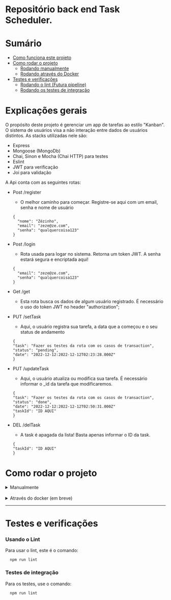 # Repositório back end Task Scheduler.

# Sumário

- [Como funciona este projeto](#explicações-gerais)
- [Como rodar o projeto](#como-rodar-o-projeto)
  - [Rodando manualmente](#manual)
  - [Rodando através do Docker](#dockerized)
- [Testes e verificações](#testes-e-verificações)
  - [Rodando o lint (Futura pipeline)](#usando-o-lint)
  - [Rodando os testes de integração](#testes-de-integracao)

# Explicações gerais

O propósito deste projeto é gerenciar um app de tarefas ao estilo "Kanban". O sistema de usuários visa a não interação entre dados de usuários distintos.
As stacks utilizadas nele são:

- Express
- Mongoose (MongoDb)
- Chai, Sinon e Mocha (Chai HTTP) para testes
- Eslint
- JWT para verificação
- Joi para validação

A Api conta com as seguintes rotas:

- Post /register
  - O melhor caminho para começar. Registre-se aqui com um email, senha e nome de usuário

  ```
  { 
    "nome": "Zézinho", 
    "email": "zeze@ze.com",
    "senha": "qualquercoisa123"
  }
  ```

- Post /login
  - Rota usada para logar no sistema. Retorna um token JWT. A senha estará segura e encriptada aqui!

  ```
  { 
    "email": "zeze@ze.com",
    "senha": "qualquercoisa123"
  }
  ```

- Get /get
  - Esta rota busca os dados de algum usuário registrado. É necessário o uso do token JWT no header "authorization";

- PUT /setTask
  - Aqui, o usuário registra sua tarefa, a data que a começou e o seu status de andamento
  ```
  {
  "task": "Fazer os testes da rota com os casos de transaction",
  "status": "pending",
  "date": "2022-12-12:2022-12-12T02:23:28.000Z"
  }
  ```

- PUT /updateTask
  - Aqui, o usuário atualiza ou modifica sua tarefa. É necessário informar o _id da tarefa que modificaremos.
  ```
  {
  "task": "Fazer os testes da rota com os casos de transaction",
  "status": "done",
  "date": "2022-12-12:2022-12-12T02:50:31.000Z"
  "taskId": "ID AQUI"
  }
  ```

- DEL /delTask
  - A task é apagada da lista! Basta apenas informar o ID da task.
  ```
  {
  "taskId": "ID AQUI"
  }
  ```


# Como rodar o projeto

<details close>
  <summary id="manual">Manualmente</summary>
  <br>

  > Rode o seguinte comando

  ```
  npm install
  ```

  Crie um arquivo .env e preencha com as seguintes variáveis:

  ```
  DB_PORT=3001
  DB_URI=mongodb://localhost:27017/kanbanScheduler
  JWT_SECRET=closeandgapfindlover
  ```

  ```
  npm start
  ```

Pronto! a API está funcionando na sua porta 3001.
</details>

  <br>


<details close>
  <summary id="dockerized">Através do docker (em breve)</summary>
  <br>
</details>

---

# Testes e verificações

### Usando o Lint

  Para usar o lint, este é o comando:
  ```
    npm run lint
  ```

### Testes de integração

  Para os testes, use o comando:
  ```
    npm run lint
  ```